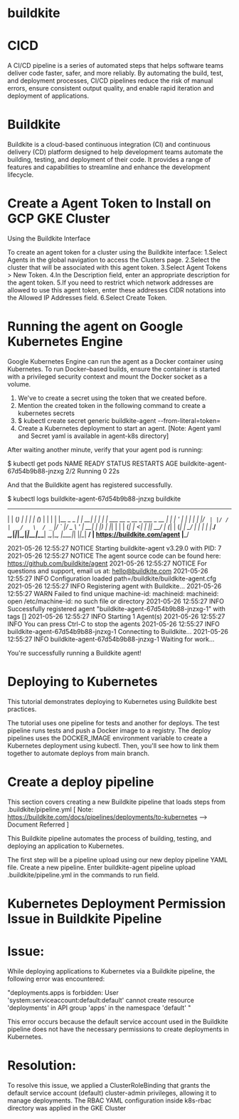 # buildkite

# CICD

A CI/CD pipeline is a series of automated steps that helps software teams deliver code faster, safer, and more reliably. By automating the build, test, and deployment processes, CI/CD pipelines reduce the risk of manual errors, ensure consistent output quality, and enable rapid iteration and deployment of applications.

# Buildkite

Buildkite is a cloud-based continuous integration (CI) and continuous delivery (CD) platform designed to help development teams automate the building, testing, and deployment of their code. It provides a range of features and capabilities to streamline and enhance the development lifecycle.

# Create a Agent Token to Install on GCP GKE Cluster

Using the Buildkite Interface

To create an agent token for a cluster using the Buildkite interface:
 1.Select Agents in the global navigation to access the Clusters page.
 2.Select the cluster that will be associated with this agent token.
 3.Select Agent Tokens > New Token.
 4.In the Description field, enter an appropriate description for the agent token.
 5.If you need to restrict which network addresses are allowed to use this agent token, enter these addresses CIDR notations
 into the Allowed IP Addresses field.
 6.Select Create Token.

# Running the agent on Google Kubernetes Engine

Google Kubernetes Engine can run the agent as a Docker container using Kubernetes. To run Docker–based builds, ensure the container is started with a privileged security context and mount the Docker socket as a volume.

1. We've to create a secret using the token that we created before.
2. Mention the created token in the following command to create a kubernetes secrets
3. $ kubectl create secret generic buildkite-agent --from-literal=token=<INSERT-YOUR-AGENT-TOKEN-HERE>
4. Create a Kubernetes deployment to start an agent. 
[Note: Agent yaml and Secret yaml is available in agent-k8s directory]

After waiting another minute, verify that your agent pod is running:

$ kubectl get pods
NAME                               READY   STATUS    RESTARTS   AGE
buildkite-agent-67d54b9b88-jnzxg   2/2     Running   0          22s

And that the Buildkite agent has registered successfully.

$ kubectl logs buildkite-agent-67d54b9b88-jnzxg buildkite

   _           _ _     _ _    _ _                                _
  | |         (_) |   | | |  (_) |                              | |
  | |__  _   _ _| | __| | | ___| |_ ___    __ _  __ _  ___ _ __ | |_
  | '_ \| | | | | |/ _` | |/ / | __/ _ \  / _` |/ _` |/ _ \ '_ \| __|
  | |_) | |_| | | | (_| |   <| | ||  __/ | (_| | (_| |  __/ | | | |_
  |_.__/ \__,_|_|_|\__,_|_|\_\_|\__\___|  \__,_|\__, |\___|_| |_|\__|
                                                 __/ |
 https://buildkite.com/agent                    |___/

2021-05-26 12:55:27 NOTICE Starting buildkite-agent v3.29.0 with PID: 7
2021-05-26 12:55:27 NOTICE The agent source code can be found here: https://github.com/buildkite/agent
2021-05-26 12:55:27 NOTICE For questions and support, email us at: hello@buildkite.com
2021-05-26 12:55:27 INFO   Configuration loaded path=/buildkite/buildkite-agent.cfg
2021-05-26 12:55:27 INFO   Registering agent with Buildkite...
2021-05-26 12:55:27 WARN   Failed to find unique machine-id: machineid: machineid: open /etc/machine-id: no such file or directory
2021-05-26 12:55:27 INFO   Successfully registered agent "buildkite-agent-67d54b9b88-jnzxg-1" with tags []
2021-05-26 12:55:27 INFO   Starting 1 Agent(s)
2021-05-26 12:55:27 INFO   You can press Ctrl-C to stop the agents
2021-05-26 12:55:27 INFO   buildkite-agent-67d54b9b88-jnzxg-1 Connecting to Buildkite...
2021-05-26 12:55:27 INFO   buildkite-agent-67d54b9b88-jnzxg-1 Waiting for work...

You're successfully running a Buildkite agent!

# Deploying to Kubernetes

This tutorial demonstrates deploying to Kubernetes using Buildkite best practices.

The tutorial uses one pipeline for tests and another for deploys. The test pipeline runs tests and push a Docker image to a registry. The deploy pipelines uses the DOCKER_IMAGE environment variable to create a Kubernetes deployment using kubectl. Then, you'll see how to link them together to automate deploys from main branch.

# Create a deploy pipeline 

This section covers creating a new Buildkite pipeline that loads steps from .buildkite/pipeline.yml [ Note: https://buildkite.com/docs/pipelines/deployments/to-kubernetes --> Document Referred ]

This Buildkite pipeline automates the process of building, testing, and deploying an application to Kubernetes. 

The first step will be a pipeline upload using our new deploy pipeline YAML file. Create a new pipeline. Enter buildkite-agent pipeline upload .buildkite/pipeline.yml in the commands to run field.

# Kubernetes Deployment Permission Issue in Buildkite Pipeline

# Issue:

While deploying applications to Kubernetes via a Buildkite pipeline, the following error was encountered:

"deployments.apps is forbidden: User 'system:serviceaccount:default:default' cannot create resource 'deployments' in API group 'apps' in the namespace 'default' "

This error occurs because the default service account used in the Buildkite pipeline does not have the necessary permissions to create deployments in Kubernetes.

# Resolution:

To resolve this issue, we applied a ClusterRoleBinding that grants the default service account (default) cluster-admin privileges, allowing it to manage deployments. The RBAC YAML configuration inside k8s-rbac directory was applied in the GKE Cluster
